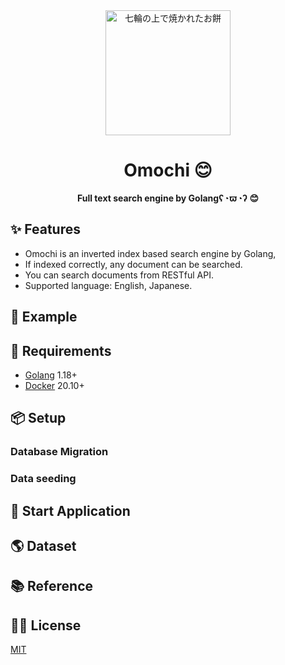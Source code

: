 <div align="center">
    <img height=200 src="https://user-images.githubusercontent.com/57289763/177349765-887dd049-f5cf-440f-9a57-e04161019759.png" alt="七輪の上で焼かれたお餅">
</div>


<h1 align="center">Omochi 😊</h1>

<p align="center"><strong>Full text search engine by Golangʕ◔ϖ◔ʔ 😊</strong></p>

## ✨ Features

- Omochi is an inverted index based search engine by Golang,
- If indexed correctly, any document can be searched.
- You can search documents from RESTful API.
- Supported language: English, Japanese.



## 🤩 Example

## 📍 Requirements

- [Golang](https://golang.org/) 1.18+
- [Docker](https://www.docker.com/) 20.10+

## 📦 Setup

### Database Migration

### Data seeding

## 🏇 Start Application

## 🌎 Dataset

## 📚 Reference

## 🧑‍💻 License

[MIT](https://github.com/YadaYuki/omochi/blob/yadayuki/add-readme/LICENSE)